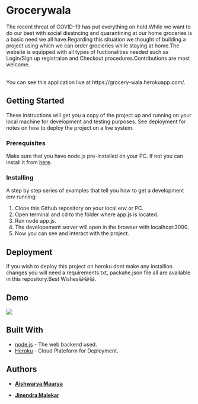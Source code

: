# Grocerywala
The recent threat of COVID-19 has put everything on hold.While we want to do our best with social disatncing and quarantining at our home groceries is a basic need we all have.Regarding this situation we thought of building a project using which we can order grocieries while staying at home.The website is equipped with all types of fuctionalities needed such as Login/Sign up registraion and Checkout procedures.Contributions are most welcome.

<br />
You can see this application live at https://grocery-wala.herokuapp.com/.

## Getting Started
These instructions will get you a copy of the project up and running on your local machine for development and testing purposes. See deployment for notes on how to deploy the project on a live system.

### Prerequisites
Make sure that you have node.js pre-installed on your PC.
If not you can install it from [here](https://nodejs.org/en/download/).
### Installing
A step by step series of examples that tell you how to get a development env running:
1) Clone this Github repository on your local env or PC.
2) Open terminal and cd to the folder where app.js is located.
3) Run node app.js.
4) The developement server will open in the browser with localhost:3000.
5) Now you can see and interact with the project.

## Deployment

If you wish to deploy this project on heroku dont make any installion changes you will need a requirements.txt, packahe.json file all are available in this repository.Best Wishes😃😃😃.

## Demo

![](demo.gif)

## Built With

* [node.js](https://nodejs.org/en/) - The web backend used.
* [Heroku](https://www.heroku.com/) - Cloud Plateform for Deployment.

## Authors
* **[Aishwarya Maurya](https://github.com/AishwaryaM12)**

* **[Jinendra Malekar](https://github.com/JINU98)**

